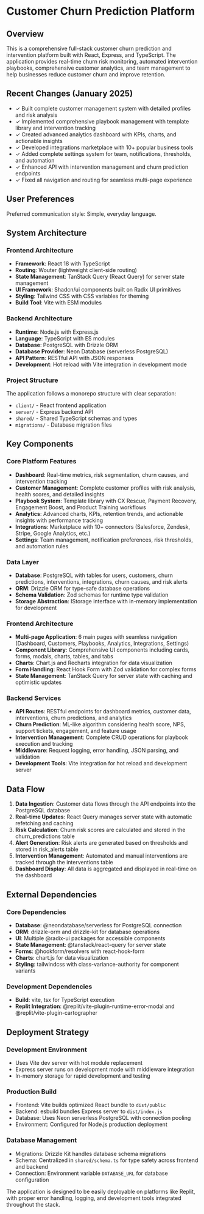 # Customer Churn Prediction Platform

## Overview

This is a comprehensive full-stack customer churn prediction and intervention platform built with React, Express, and TypeScript. The application provides real-time churn risk monitoring, automated intervention playbooks, comprehensive customer analytics, and team management to help businesses reduce customer churn and improve retention.

## Recent Changes (January 2025)

- ✓ Built complete customer management system with detailed profiles and risk analysis
- ✓ Implemented comprehensive playbook management with template library and intervention tracking
- ✓ Created advanced analytics dashboard with KPIs, charts, and actionable insights  
- ✓ Developed integrations marketplace with 10+ popular business tools
- ✓ Added complete settings system for team, notifications, thresholds, and automation
- ✓ Enhanced API with intervention management and churn prediction endpoints
- ✓ Fixed all navigation and routing for seamless multi-page experience

## User Preferences

Preferred communication style: Simple, everyday language.

## System Architecture

### Frontend Architecture
- **Framework**: React 18 with TypeScript
- **Routing**: Wouter (lightweight client-side routing)
- **State Management**: TanStack Query (React Query) for server state management
- **UI Framework**: Shadcn/ui components built on Radix UI primitives
- **Styling**: Tailwind CSS with CSS variables for theming
- **Build Tool**: Vite with ESM modules

### Backend Architecture
- **Runtime**: Node.js with Express.js
- **Language**: TypeScript with ES modules
- **Database**: PostgreSQL with Drizzle ORM
- **Database Provider**: Neon Database (serverless PostgreSQL)
- **API Pattern**: RESTful API with JSON responses
- **Development**: Hot reload with Vite integration in development mode

### Project Structure
The application follows a monorepo structure with clear separation:
- `client/` - React frontend application
- `server/` - Express backend API
- `shared/` - Shared TypeScript schemas and types
- `migrations/` - Database migration files

## Key Components

### Core Platform Features
- **Dashboard**: Real-time metrics, risk segmentation, churn causes, and intervention tracking
- **Customer Management**: Complete customer profiles with risk analysis, health scores, and detailed insights
- **Playbook System**: Template library with CX Rescue, Payment Recovery, Engagement Boost, and Product Training workflows
- **Analytics**: Advanced charts, KPIs, retention trends, and actionable insights with performance tracking
- **Integrations**: Marketplace with 10+ connectors (Salesforce, Zendesk, Stripe, Google Analytics, etc.)
- **Settings**: Team management, notification preferences, risk thresholds, and automation rules

### Data Layer
- **Database**: PostgreSQL with tables for users, customers, churn predictions, interventions, integrations, churn causes, and risk alerts
- **ORM**: Drizzle ORM for type-safe database operations
- **Schema Validation**: Zod schemas for runtime type validation
- **Storage Abstraction**: IStorage interface with in-memory implementation for development

### Frontend Architecture
- **Multi-page Application**: 6 main pages with seamless navigation (Dashboard, Customers, Playbooks, Analytics, Integrations, Settings)
- **Component Library**: Comprehensive UI components including cards, forms, modals, charts, tables, and tabs
- **Charts**: Chart.js and Recharts integration for data visualization
- **Form Handling**: React Hook Form with Zod validation for complex forms
- **State Management**: TanStack Query for server state with caching and optimistic updates

### Backend Services
- **API Routes**: RESTful endpoints for dashboard metrics, customer data, interventions, churn predictions, and analytics
- **Churn Prediction**: ML-like algorithm considering health score, NPS, support tickets, engagement, and feature usage
- **Intervention Management**: Complete CRUD operations for playbook execution and tracking
- **Middleware**: Request logging, error handling, JSON parsing, and validation
- **Development Tools**: Vite integration for hot reload and development server

## Data Flow

1. **Data Ingestion**: Customer data flows through the API endpoints into the PostgreSQL database
2. **Real-time Updates**: React Query manages server state with automatic refetching and caching
3. **Risk Calculation**: Churn risk scores are calculated and stored in the churn_predictions table
4. **Alert Generation**: Risk alerts are generated based on thresholds and stored in risk_alerts table
5. **Intervention Management**: Automated and manual interventions are tracked through the interventions table
6. **Dashboard Display**: All data is aggregated and displayed in real-time on the dashboard

## External Dependencies

### Core Dependencies
- **Database**: @neondatabase/serverless for PostgreSQL connection
- **ORM**: drizzle-orm and drizzle-kit for database operations
- **UI**: Multiple @radix-ui packages for accessible components
- **State Management**: @tanstack/react-query for server state
- **Forms**: @hookform/resolvers with react-hook-form
- **Charts**: chart.js for data visualization
- **Styling**: tailwindcss with class-variance-authority for component variants

### Development Dependencies
- **Build**: vite, tsx for TypeScript execution
- **Replit Integration**: @replit/vite-plugin-runtime-error-modal and @replit/vite-plugin-cartographer

## Deployment Strategy

### Development Environment
- Uses Vite dev server with hot module replacement
- Express server runs on development mode with middleware integration
- In-memory storage for rapid development and testing

### Production Build
- Frontend: Vite builds optimized React bundle to `dist/public`
- Backend: esbuild bundles Express server to `dist/index.js`
- Database: Uses Neon serverless PostgreSQL with connection pooling
- Environment: Configured for Node.js production deployment

### Database Management
- Migrations: Drizzle Kit handles database schema migrations
- Schema: Centralized in `shared/schema.ts` for type safety across frontend and backend
- Connection: Environment variable `DATABASE_URL` for database configuration

The application is designed to be easily deployable on platforms like Replit, with proper error handling, logging, and development tools integrated throughout the stack.